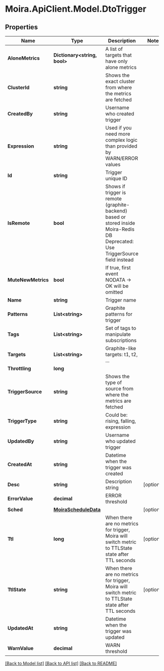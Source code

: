 # Moira.ApiClient.Model.DtoTrigger

## Properties

Name | Type | Description | Notes
------------ | ------------- | ------------- | -------------
**AloneMetrics** | **Dictionary&lt;string, bool&gt;** | A list of targets that have only alone metrics | 
**ClusterId** | **string** | Shows the exact cluster from where the metrics are fetched | 
**CreatedBy** | **string** | Username who created trigger | 
**Expression** | **string** | Used if you need more complex logic than provided by WARN/ERROR values | 
**Id** | **string** | Trigger unique ID | 
**IsRemote** | **bool** | Shows if trigger is remote (graphite-backend) based or stored inside Moira-Redis DB  Deprecated: Use TriggerSource field instead | 
**MuteNewMetrics** | **bool** | If true, first event NODATA → OK will be omitted | 
**Name** | **string** | Trigger name | 
**Patterns** | **List&lt;string&gt;** | Graphite patterns for trigger | 
**Tags** | **List&lt;string&gt;** | Set of tags to manipulate subscriptions | 
**Targets** | **List&lt;string&gt;** | Graphite-like targets: t1, t2, ... | 
**Throttling** | **long** |  | 
**TriggerSource** | **string** | Shows the type of source from where the metrics are fetched | 
**TriggerType** | **string** | Could be: rising, falling, expression | 
**UpdatedBy** | **string** | Username who updated trigger | 
**CreatedAt** | **string** | Datetime when the trigger was created | 
**Desc** | **string** | Description string | [optional] 
**ErrorValue** | **decimal** | ERROR threshold | 
**Sched** | [**MoiraScheduleData**](MoiraScheduleData.md) |  | [optional] 
**Ttl** | **long** | When there are no metrics for trigger, Moira will switch metric to TTLState state after TTL seconds | [optional] 
**TtlState** | **string** | When there are no metrics for trigger, Moira will switch metric to TTLState state after TTL seconds | [optional] 
**UpdatedAt** | **string** | Datetime  when the trigger was updated | 
**WarnValue** | **decimal** | WARN threshold | 

[[Back to Model list]](../../README.md#documentation-for-models) [[Back to API list]](../../README.md#documentation-for-api-endpoints) [[Back to README]](../../README.md)

